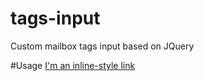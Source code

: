 # tags-input
Custom mailbox tags input based on JQuery

#Usage [I'm an inline-style link](https://www.google.com)

